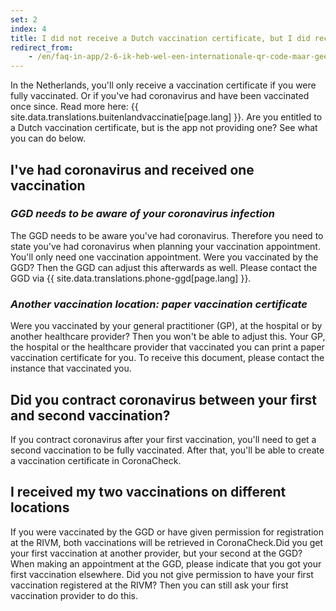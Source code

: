 ```yaml
---
set: 2
index: 4 
title: I did not receive a Dutch vaccination certificate, but I did receive an international vaccination certificate. What can I do?
redirect_from: 
    - /en/faq-in-app/2-6-ik-heb-wel-een-internationale-qr-code-maar-geen-nederlandse
---
```

In the Netherlands, you'll only receive a vaccination certificate if you were fully vaccinated. Or if you've had coronavirus and have been vaccinated once since. Read more here: {{ site.data.translations.buitenlandvaccinatie[page.lang] }}. Are you entitled to a Dutch vaccination certificate, but is the app not providing one? See what you can do below. 

## I've had coronavirus and received one vaccination 

### *GGD needs to be aware of your coronavirus infection*

The GGD needs to be aware you've had coronavirus. Therefore you need to state you've had coronavirus when planning your vaccination appointment. You'll only need one vaccination appointment.
Were you vaccinated by the GGD? Then the GGD can adjust this afterwards as well. Please contact the GGD via {{ site.data.translations.phone-ggd[page.lang] }}.

### *Another vaccination location: paper vaccination certificate*

Were you vaccinated by your general practitioner (GP), at the hospital or by another healthcare provider? Then you won't be able to adjust this. Your GP, the hospital or the healthcare provider that vaccinated you can print a paper vaccination certificate for you. To receive this document, please contact the instance that vaccinated you.

## Did you contract coronavirus between your first and second vaccination?

If you contract coronavirus after your first vaccination, you'll need to get a second vaccination to be fully vaccinated. After that, you'll be able to create a vaccination certificate in CoronaCheck.

## I received my two vaccinations on different locations

If you were vaccinated by the GGD or have given permission for registration at the RIVM, both vaccinations will be retrieved in CoronaCheck.Did you get your first vaccination at another provider, but your second at the GGD? When making an appointment at the GGD, please indicate that you got your first vaccination elsewhere. Did you not give permission to have your first vaccination registered at the RIVM? Then you can still ask your first vaccination provider to do this.
